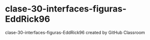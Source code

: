 # clase-30-interfaces-figuras-EddRick96
clase-30-interfaces-figuras-EddRick96 created by GitHub Classroom
